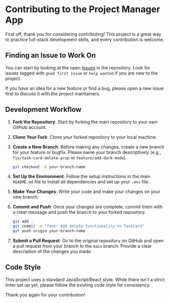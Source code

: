 # Contributing to the Project Manager App

First off, thank you for considering contributing! This project is a great way to practice full-stack development skills, and every contribution is welcome.

## Finding an Issue to Work On

You can start by looking at the open [Issues](https://github.com/subha0319/Project-Manager/issues) in the repository. Look for issues tagged with `good first issue` or `help wanted` if you are new to the project.

If you have an idea for a new feature or find a bug, please open a new issue first to discuss it with the project maintainers.

## Development Workflow

1.  **Fork the Repository**: Start by forking the main repository to your own GitHub account.
2.  **Clone Your Fork**: Clone your forked repository to your local machine.
3.  **Create a New Branch**: Before making any changes, create a new branch for your feature or bugfix. Please name your branch descriptively (e.g., `fix/task-card-delete-prop` or `feature/add-dark-mode`).
   
    ```sh
    git checkout -b your-branch-name
    ```
5.  **Set Up the Environment**: Follow the setup instructions in the main `README.md` file to install all dependencies and set up your `.env` file.
6.  **Make Your Changes**: Write your code and make your changes on your new branch.
7.  **Commit and Push**: Once your changes are complete, commit them with a clear message and push the branch to your forked repository.
    ```sh
    git add .
    git commit -m "feat: Add delete functionality to TaskCard"
    git push origin your-branch-name
    ```
8.  **Submit a Pull Request**: Go to the original repository on GitHub and open a pull request from your branch to the `main` branch. Provide a clear description of the changes you made.

## Code Style

This project uses a standard JavaScript/React style. While there isn't a strict linter set up yet, please follow the existing code style for consistency.

Thank you again for your contribution!
